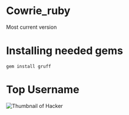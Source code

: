 # Cowrie_ruby
Most current version

# Installing needed gems
```gem install gruff```


# Top Username


![Thumbnail of Hacker](https://i.imgur.com/CBkAH0b.png)
